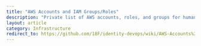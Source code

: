 ```yaml
---
title: "AWS Accounts and IAM Groups/Roles"
description: "Private list of AWS accounts, roles, and groups for human users"
layout: article
category: Infrastructure
redirect_to: https://github.com/18F/identity-devops/wiki/AWS-Accounts%2C-IAM-Groups%2C-and-Roles
---
```

